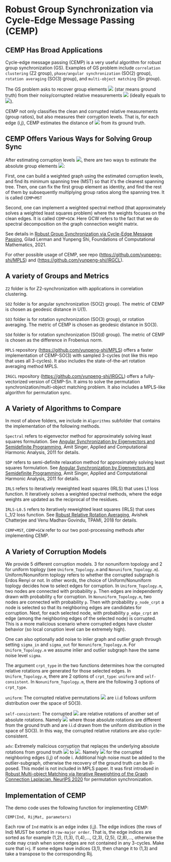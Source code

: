 # Robust Group Synchronization via Cycle-Edge Message Passing (CEMP)

## CEMP Has Broad Applications

Cycle-edge message passing (CEMP) is a very useful algorithm for robust group synchronization (GS). Examples of GS problem include ``correlation clustering`` (Z2 group), ``phase/angular synchronization`` (SO(2) group), ``rotation averaging`` (SO(3) group), and ``multi-object matching`` (Sn group).

The GS problem asks to recover group elements <img src="https://render.githubusercontent.com/render/math?math=\color{red} \mathbf{g_{i}^*}"> (star means ground truth) from their noisy/corrupted relative measurements <img src="https://render.githubusercontent.com/render/math?math=\color{red} \mathbf{g_{ij}}"> (ideally equals to <img src="https://render.githubusercontent.com/render/math?math=\color{red} \mathbf{g_{i}^*g_{j}^{*-1}}">).

CEMP not only classifies the clean and corrupted relative measurements (group ratios), but also measures their corruption levels. That is, for each edge (i,j), CEMP estimates the distance of <img src="https://render.githubusercontent.com/render/math?math=\color{red} \mathbf{g_{ij}}"> from its ground truth. 

## CEMP Offers Various Ways for Solving Group Sync
After estimating corruption levels <img src="https://render.githubusercontent.com/render/math?math=\color{red} \mathbf{s_{ij}^* = d(g_{ij}, g_{ij}^*)}">, there are two ways to estimate the absolute group elements <img src="https://render.githubusercontent.com/render/math?math=\color{red} \mathbf{g_{i}^*}">:

First, one can build a weighted graph using the estimated corruption levels, and find its minimum spanning tree (MST) so that it's the cleanest spanning tree. Then, one can fix the first group element as identity, and find the rest of them by subsequently multiplying group ratios along the spanning tree. It is called ``CEMP+MST``

Second, one can implement a weighted spectral method (that approximately solves a weighted least squares problem) where the weights focuses on the clean edges. It is called ``CEMP+GCW``. Here GCW refers to the fact that we do spectral decomposition on the graph connection weight matrix.

See details in
[Robust Group Synchronization via Cycle-Edge Message Passing](https://link.springer.com/content/pdf/10.1007/s10208-021-09532-w.pdf), Gilad Lerman and Yunpeng Shi, Foundations of Computational Mathematics, 2021.

For other possible usage of CEMP, see repo (https://github.com/yunpeng-shi/MPLS) and (https://github.com/yunpeng-shi/IRGCL).

## A variety of Groups and Metrics
``Z2`` folder is for Z2-synchronization with applications in correlation clustering.

``SO2`` folder is for angular synchronization (SO(2) group). The metric of CEMP is chosen as geodesic distance in U(1).

``SO3`` folder is for rotation synchronization (SO(3) group), or rotation averaging. The metric of CEMP is chosen as geodesic distance in SO(3).

``SOd`` folder is for rotation synchronization (SO(d) group). The metric of CEMP is chosen as the difference in Frobenius norm.

``MPLS`` repository (https://github.com/yunpeng-shi/MPLS) offers a faster implementation of CEMP-SO(3) with sampled 3-cycles (not like this repo that uses all 3-cycles). It also includes the state-of-the-art rotation averaging method MPLS.

``IRGCL`` repository (https://github.com/yunpeng-shi/IRGCL) offers a fully-vectorized version of CEMP-Sn. It aims to solve the permutation synchronization/multi-object matching problem. It also includes a MPLS-like algorithm for permutation sync.


## A Variety of Algorithms to Compare

In most of above folders, we include in ``Algorithms`` subfolder that contains the implementation of the following methods.

``Spectral`` refers to eigenvector method for approximately solving least squares formulation. See [Angular Synchronization by Eigenvectors and Semidefinite Programming,](https://arxiv.org/abs/0905.3174) Amit Singer, Applied and Computational Harmonic Analysis, 2011 for details.

``SDP`` refers to semi-definite relaxation method for approximately solving least squares formulation. See [Angular Synchronization by Eigenvectors and Semidefinite Programming,](https://arxiv.org/abs/0905.3174) Amit Singer, Applied and Computational Harmonic Analysis, 2011 for details.

``IRLS`` refers to iteratively reweighted least squares (IRLS) that uses L1 loss function. It iteratively solves a weighted spectral methods, where the edge weights are updated as the reciprocal of the residues.

``IRLS-L0.5`` refers to iteratively reweighted least squares (IRLS) that uses L_1/2 loss function. See [Robust Relative Rotation Averaging](http://www.ee.iisc.ac.in/labs/cvl/papers/robustrelrotavg.pdf), Avishek Chatterjee and Venu Madhav Govindu, TPAMI, 2018 for details.

``CEMP+MST``, ``CEMP+GCW`` refer to our two post-processing methods after implementing CEMP. 

## A Variety of Corruption Models
We provide 5 different corruption models. 3 for nonuniform topology and 2 for uniform toplogy (see ``Uniform_Topology.m`` and ``Nonuniform_Topology.m``). Uniform/Nonuniform toplogy refers to whether the corrupted subgraph is Erdos Renyi or not. In other words, the choice of Uniform/Nonuniform toplogy decides how to select edges for corruption. In ``Uniform_Topology.m``, two nodes are connected with probability ``p``. Then edges are independently drawn with probability ``q`` for corruption. In ``Nonuniform_Topology.m``, two nodes are connected with probability ``p``. Then with probability ``p_node_crpt`` a node is selected so that its neighboring edges are candidates for corruption. Next, for each selected node, with probability ``p_edge_crpt`` an edge (among the neighboring edges of the selected node) is corrupted. This is a more malicious scenario where corrupted edges have cluster behavior (so local coruption level can be extremely high). 

One can also optionally add noise to inlier graph and outlier graph through setting ``sigma_in`` and ``sigma_out`` for ``Nonuniform_Topology.m``. For ``Uniform_Topology.m`` we assume inlier and outlier subgraph have the same noise level ``sigma``.

The argument ``crpt_type`` in the two functions determines how the corrupted relative rotations are generated for those selected edges. In ``Uniform_Topology.m``, there are 2 options of ``crpt_type``: ``uniform`` and ``self-consistent``.
In ``Nonuniform_Topology.m``, there are the following 3 options of ``crpt_type``.

``uniform``: The corrupted relative permutations <img src="https://render.githubusercontent.com/render/math?math=\color{red} \mathbf{g_{ij}}"> are i.i.d follows uniform distribution over the space of SO(3).

``self-consistent``: The corrupted <img src="https://render.githubusercontent.com/render/math?math=\color{red} \mathbf{g_{ij}}"> are relative rotations of another set of absolute rotations. Namely <img src="https://render.githubusercontent.com/render/math?math=\color{red} \mathbf{g_{ij} = g_i^{crpt} g_j^{crpt}'}"> where those absolute rotations are different from the ground truth and are i.i.d drawn from the uniform distribution in the space of SO(3). In this way, the corrupted relative rotations are also cycle-consistent.

``adv``: Extremely malicious corruption that replaces the underlying absolute rotations from ground truth <img src="https://render.githubusercontent.com/render/math?math=\color{red} \mathbf{g_i^*}"> to <img src="https://render.githubusercontent.com/render/math?math=\color{red} \mathbf{g_i^{crpt}}">. Namely <img src="https://render.githubusercontent.com/render/math?math=\color{red} \mathbf{g_{ij} = g_i^{crpt} g_j^{* }'}"> for the corrupted neighboring edges (i,j) of node i. Additional high noise must be added to the outlier-subgraph, otherwise the recovery of the ground truth can be ill-posed. This model is not included in MPLS paper. It was first introdued in [Robust Multi-object Matching via Iterative Reweighting of the Graph Connection Laplacian, NeurIPS 2020](https://proceedings.neurips.cc/paper/2020/file/ae06fbdc519bddaa88aa1b24bace4500-Paper.pdf) for permutation synchronization.



## Implementation of CEMP

The demo code uses the following function for implementing CEMP:
```
CEMP(Ind, RijMat, parameters)
```
Each row of ``Ind`` matrix is an edge index (i,j). The edge indices (the rows of Ind) MUST be sorted in ``row-major order``. That is, the edge indices are sorted as  for example (1,2), (1,3), (1,4),..., (2,3), (2,5), (2,8),..., otherwise the code may crash when some edges are not contained in any 3-cycles. Make sure that i<j. If some edges have indices (3,1), then change it to (1,3) and take a transpose to the corresponding Rij.


